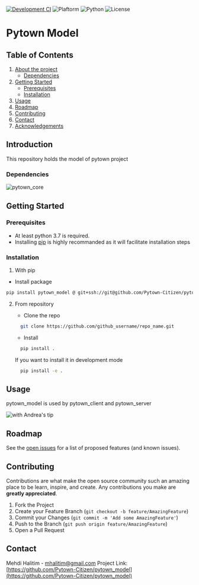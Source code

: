 [![Development CI](https://github.com/Pytown-Citizen/pytown_model/actions/workflows/pythonapp.yml/badge.svg)](https://github.com/Pytown-Citizen/pytown_model/actions/workflows/pythonapp.yml)
![Plaftorm](https://img.shields.io/badge/platform-Windows%2010-lightgrey?style=plastic)
![Python](https://img.shields.io/badge/python-3.7%20%7C%203.8-blue?style=plastic)
![License](https://img.shields.io/github/license/Pytown-Citizen/pytown_model?style=plastic)



# Pytown Model
## Table of Contents
1. [About the project](#abouttheproject)
    - [Dependencies](#dependencies)
2. [Getting Started](#gettingstarted)
    - [Prerequisites](#prerequisites)
    - [Installation](#installation)
3. [Usage](#Usage)
4. [Roadmap](#roadmap)
5. [Contributing](#contributing)
6. [Contact](#contact)
7. [Acknowledgements](#acknowledgements)

<!-- ABOUT THE PROJECT -->
## Introduction <a name="abouttheproject"></a>

This repository holds the model of pytown project
### Dependencies <a name="dependencies"></a>
![pytown_core](https://img.shields.io/badge/python__core-0.0.1-blue?style=plastic)

<!-- GETTING STARTED -->
## Getting Started <a name="gettingstarted"></a>
### Prerequisites <a name="prerequisites"></a>

- At least python 3.7 is required.
- Installing [pip](https://pypi.org/project/pip/) is highly recommanded as it will facilitate installation steps
### Installation <a name="installation"></a>

1. With pip
  - Install package
  ```sh
  pip install pytown_model @ git+ssh://git@github.com/Pytown-Citizen/pytown_model.git@0.0.1
  ```

2. From repository

    - Clone the repo
    ```sh
      git clone https://github.com/github_username/repo_name.git
    ```
    - Install
    ```sh
      pip install .
    ```
    If you want to install it in development mode
    ```sh
      pip install -e .
    ```

<!-- USAGE EXAMPLES -->
## Usage <a name="usage"></a>

pytown_model is used by pytown_client and pytown_server

![with Andrea's tip](http://www.plantuml.com/plantuml/proxy?cache=no&src=https://raw.githubusercontent.com/Pytown-Citizen/pytown_model/main/docs/diagrams/general.uml)


<!-- ROADMAP -->
## Roadmap <a name="roadmap"></a>

See the [open issues](https://github.com/Pytown-Citizen/pytown_model/issues) for a list of proposed features (and known issues).

<!-- CONTRIBUTING -->
## Contributing <a name="contributing"></a>

Contributions are what make the open source community such an amazing place to be learn, inspire, and create. Any contributions you make are **greatly appreciated**.

1. Fork the Project
2. Create your Feature Branch (`git checkout -b feature/AmazingFeature`)
3. Commit your Changes (`git commit -m 'Add some AmazingFeature'`)
4. Push to the Branch (`git push origin feature/AmazingFeature`)
5. Open a Pull Request

<!-- CONTACT -->
## Contact <a name="contact"></a>

Mehdi Halitim - mhalitim@gmail.com
Project Link: [https://github.com/Pytown-Citizen/pytown_model](https://github.com/Pytown-Citizen/pytown_model)